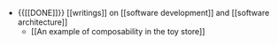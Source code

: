 - {{[[DONE]]}} [[writings]] on [[software development]] and [[software architecture]]
    - [[An example of composability in the toy store]]
